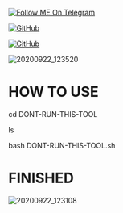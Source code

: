 <a href="https://telegram.im/@H3LLO_H4CK3R"><img title="Follow ME On Telegram" src="https://img.shields.io/badge/Follow Me On Telegram-black?style=for-the-badge&logo=Telegram"></a>

[![GitHub](https://img.shields.io/badge/Github-181717?style=flat-square&logo=github&link=https://github.com/H3LLO-H4CK3R-2)](https://github.com/H3LLO-H4CK3R-2)


[![GitHub](https://img.shields.io/badge/MyRepositories-181717?style=flat-square&logo=github&link=https://github.com/H3LLO-H4CK3R-2?tab=repositories)](https://github.com/H3LLO-H4CK3R-2?tab=repositories)


![20200922_123520](https://user-images.githubusercontent.com/68962528/96108384-21b4a880-0efb-11eb-9be9-98397474bced.jpg) 

# HOW TO USE 

cd DONT-RUN-THIS-TOOL

ls

bash DONT-RUN-THIS-TOOL.sh


# FINISHED 

![20200922_123108](https://user-images.githubusercontent.com/68962528/96108405-27aa8980-0efb-11eb-800b-788fe6f491cf.jpg) 
